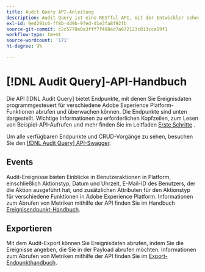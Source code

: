 ```yaml
---
title: Audit Query API-Anleitung
description: Audit Query ist eine RESTful-API, mit der Entwickler sehen können, wer welche Aktionen in Adobe Experience Platform durchgeführt hat.
exl-id: 9ed291c6-ff8b-4d9b-9fed-d1e3fa8f92fb
source-git-commit: c2c5778e0a3fff7f488ad7a672123c813cca59f1
workflow-type: tm+mt
source-wordcount: '171'
ht-degree: 9%

---
```


# [!DNL Audit Query]-API-Handbuch

Die API [!DNL Audit Query] bietet Endpunkte, mit denen Sie Ereignisdaten programmgesteuert für verschiedene Adobe Experience Platform-Funktionen abrufen und überwachen können. Die Endpunkte sind unten dargestellt. Wichtige Informationen zu erforderlichen Kopfzeilen, zum Lesen von Beispiel-API-Aufrufen und mehr finden Sie im Leitfaden [Erste Schritte](./getting-started.md) .

Um alle verfügbaren Endpunkte und CRUD-Vorgänge zu sehen, besuchen Sie den [[!DNL Audit Query] API-Swagger](https://www.adobe.io/experience-platform-apis/references/audit-query/).

## Events

Audit-Ereignisse bieten Einblicke in Benutzeraktionen in Platform, einschließlich Aktionstyp, Datum und Uhrzeit, E-Mail-ID des Benutzers, der die Aktion ausgeführt hat, und zusätzlichen Attributen für den Aktionstyp für verschiedene Funktionen in Adobe Experience Platform. Informationen zum Abrufen von Metriken mithilfe der API finden Sie im Handbuch [Ereignisendpunkt-Handbuch](./events.md).

## Exportieren

Mit dem Audit-Export können Sie Ereignisdaten abrufen, indem Sie die Ereignisse angeben, die Sie in der Payload abrufen möchten. Informationen zum Abrufen von Metriken mithilfe der API finden Sie im [Export-Endpunkthandbuch](./export.md).
